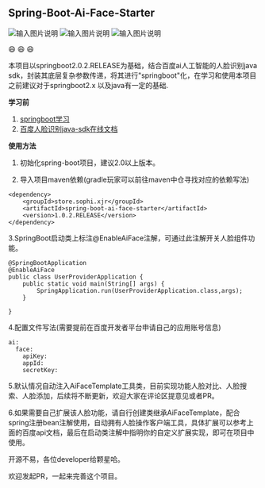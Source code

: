                                                

## Spring-Boot-Ai-Face-Starter
![输入图片说明](https://img.shields.io/badge/license-Apache--2.0-blue "在这里输入图片标题") ![输入图片说明](https://img.shields.io/badge/maven-1.0.0-green "在这里输入图片标题") ![输入图片说明](https://img.shields.io/badge/Prs-welcome-red "在这里输入图片标题")

   :smile:  :smile:  :smile: 

  本项目以springboot2.0.2.RELEASE为基础，结合百度ai人工智能的人脸识别java sdk，封装其底层复杂参数传递，将其进行"springboot"化，在学习和使用本项目之前建议对于springboot2.x 以及java有一定的基础.

   **学习前**
   1. [springboot学习](http://blog.didispace.com/spring-boot-learning-2x/) 
   2. [百度人脸识别java-sdk在线文档](https://cloud.baidu.com/doc/FACE/s/8k37c1rqz)

   **使用方法** 

   1. 初始化spring-boot项目，建议2.0以上版本。

   2. 导入项目maven依赖(gradle玩家可以前往maven中仓寻找对应的依赖写法)

 ```
 <dependency>
     <groupId>store.sophi.xjr</groupId>
     <artifactId>spring-boot-ai-face-starter</artifactId>
     <version>1.0.2.RELEASE</version>
</dependency>
```
   3.SpringBoot启动类上标注@EnableAiFace注解，可通过此注解开关人脸组件功能。
     

```
@SpringBootApplication
@EnableAiFace
public class UserProviderApplication {
    public static void main(String[] args) {
        SpringApplication.run(UserProviderApplication.class,args);
    }

}
```


  4.配置文件写法(需要提前在百度开发者平台申请自己的应用账号信息)

```
ai:
  face:
    apiKey: 
    appId: 
    secretKey: 

```

  5.默认情况自动注入AiFaceTemplate工具类，目前实现功能人脸对比、人脸搜索、人脸添加，后续将不断更新，欢迎大家在评论区提意见或者PR。


  6.如果需要自己扩展该人脸功能，请自行创建类继承AiFaceTemplate，配合spring注册bean注解使用，自动拥有人脸操作客户端工具，具体扩展可以参考上面的百度api文档，最后在启动类注解中指明你的自定义扩展实现，即可在项目中使用。


    
   开源不易，各位developer给颗星哈。

   欢迎发起PR，一起来完善这个项目。  
 
